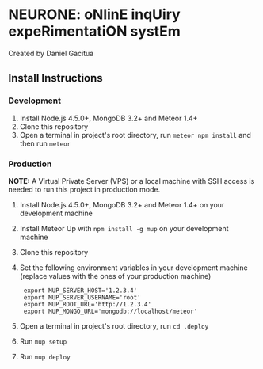 # NEURONE: oNlinE inqUiry expeRimentatiON systEm

Created by Daniel Gacitua

## Install Instructions

### Development

1. Install Node.js 4.5.0+, MongoDB 3.2+ and Meteor 1.4+
2. Clone this repository
3. Open a terminal in project's root directory, run `meteor npm install` and then run `meteor`

### Production

**NOTE:** A Virtual Private Server (VPS) or a local machine with SSH access is needed to run this project in production mode.

1. Install Node.js 4.5.0+, MongoDB 3.2+ and Meteor 1.4+ on your development machine
2. Install Meteor Up with `npm install -g mup` on your development machine
3. Clone this repository
4. Set the following environment variables in your development machine (replace values with the ones of your production machine)

        export MUP_SERVER_HOST='1.2.3.4'
        export MUP_SERVER_USERNAME='root'
        export MUP_ROOT_URL='http://1.2.3.4'
        export MUP_MONGO_URL='mongodb://localhost/meteor'

5. Open a terminal in project's root directory, run `cd .deploy`
6. Run `mup setup`
7. Run `mup deploy`